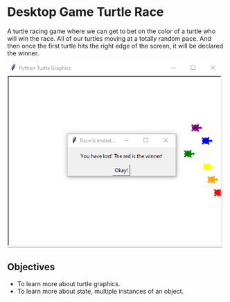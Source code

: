 # Desktop Game Turtle Race

A turtle racing game where we can get to bet on the color of a turtle who will win the race.
All of our turtles moving at a totally random pace.
And then once the first turtle hits the right edge of the screen, it will be declared the winner.

![Screenshot 2023-11-01 191643.png](Screenshot%202023-11-01%20191643.png)

## Objectives

+ To learn more about turtle graphics.
+ To learn more about state, multiple instances of an object.


